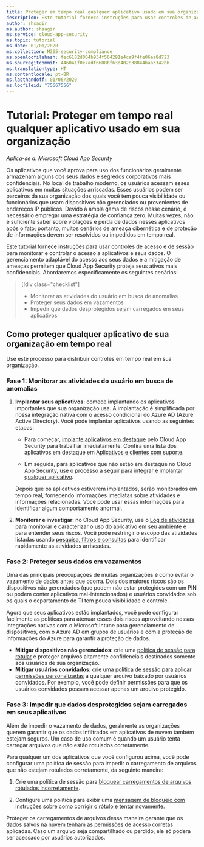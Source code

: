 ```yaml
---
title: Proteger em tempo real qualquer aplicativo usado em sua organização
description: Este tutorial fornece instruções para usar controles de acesso e de sessão para monitorar e controlar o acesso a aplicativos e seus dados.
author: shsagir
ms.author: shsagir
ms.service: cloud-app-security
ms.topic: tutorial
ms.date: 01/01/2020
ms.collection: M365-security-compliance
ms.openlocfilehash: fec6182d004b934f564291e4ca9f4fe06aa8d723
ms.sourcegitcommit: 446041f0e7adf6688bf63d402838844baa3342bb
ms.translationtype: HT
ms.contentlocale: pt-BR
ms.lasthandoff: 01/06/2020
ms.locfileid: "75667556"
---
```

# <a name="tutorial-protect-any-apps-in-use-in-your-organization-in-real-time"></a>Tutorial: Proteger em tempo real qualquer aplicativo usado em sua organização

*Aplica-se a: Microsoft Cloud App Security*

Os aplicativos que você aprova para uso dos funcionários geralmente armazenam alguns dos seus dados e segredos corporativos mais confidenciais. No local de trabalho moderno, os usuários acessam esses aplicativos em muitas situações arriscadas. Esses usuários podem ser parceiros da sua organização dos quais você tem pouca visibilidade ou funcionários que usam dispositivos não gerenciados ou provenientes de endereços IP públicos. Devido à ampla gama de riscos nesse cenário, é necessário empregar uma estratégia de confiança zero. Muitas vezes, não é suficiente saber sobre violações e perda de dados nesses aplicativos após o fato; portanto, muitos cenários de ameaça cibernética e de proteção de informações devem ser resolvidos ou impedidos em tempo real.

Este tutorial fornece instruções para usar controles de acesso e de sessão para monitorar e controlar o acesso a aplicativos e seus dados. O gerenciamento adaptável do acesso aos seus dados e a mitigação de ameaças permitem que Cloud App Security proteja seus ativos mais confidenciais. Abordaremos especificamente os seguintes cenários:

> [!div class="checklist"]
>
> * Monitorar as atividades do usuário em busca de anomalias
> * Proteger seus dados em vazamentos
> * Impedir que dados desprotegidos sejam carregados em seus aplicativos

## <a name="how-to-protect-your-organization-from-any-app-in-real-time"></a>Como proteger qualquer aplicativo de sua organização em tempo real

Use este processo para distribuir controles em tempo real em sua organização.

### <a name="phase-1-monitor-user-activities-for-anomalies"></a>Fase 1: Monitorar as atividades do usuário em busca de anomalias

1. **Implantar seus aplicativos**: comece implantando os aplicativos importantes que sua organização usa. A implantação é simplificada por nossa integração nativa com o acesso condicional do Azure AD (Azure Active Directory). Você pode implantar aplicativos usando as seguintes etapas:

    * Para começar, [implante aplicativos em destaque](proxy-intro-aad.md) pelo Cloud App Security para trabalhar imediatamente. Confira uma lista dos aplicativos em destaque em [Aplicativos e clientes com suporte](proxy-intro-aad.md#supported-apps-and-clients).

    * Em seguida, para aplicativos que não estão em destaque no Cloud App Security, use o processo a seguir para [integrar e implantar qualquer aplicativo](proxy-deployment-any-app.md).

    Depois que os aplicativos estiverem implantados, serão monitorados em tempo real, fornecendo informações imediatas sobre atividades e informações relacionadas. Você pode usar essas informações para identificar algum comportamento anormal.

1. **Monitorar e investigar**: no Cloud App Security, use o [Log de atividades](activity-filters.md) para monitorar e caracterizar o uso do aplicativo em seu ambiente e para entender seus riscos. Você pode restringir o escopo das atividades listadas usando [pesquisa, filtros e consultas](activity-filters-queries.md) para identificar rapidamente as atividades arriscadas.

### <a name="phase-2-protect-your-data-when-its-exfiltrated"></a>Fase 2: Proteger seus dados em vazamentos

Uma das principais preocupações de muitas organizações é como evitar o vazamento de dados antes que ocorra. Dois dos maiores riscos são os dispositivos não gerenciados (que podem não estar protegidos com um PIN ou podem conter aplicativos mal-intencionados) e usuários convidados sob os quais o departamento de TI tem pouca visibilidade e controle.

Agora que seus aplicativos estão implantados, você pode configurar facilmente as políticas para atenuar esses dois riscos aproveitando nossas integrações nativas com o Microsoft Intune para gerenciamento de dispositivos, com o Azure AD em grupos de usuários e com a proteção de informações do Azure para garantir a proteção de dados.

* **Mitigar dispositivos não gerenciados**: crie uma [política de sessão para rotular](session-policy-aad.md#create-a-cloud-app-security-session-policy) e proteger arquivos altamente confidenciais destinados somente aos usuários de sua organização.
* **Mitigar usuários convidados**: crie uma [política de sessão para aplicar permissões personalizadas](session-policy-aad.md#protect-download) a qualquer arquivo baixado por usuários convidados. Por exemplo, você pode definir permissões para que os usuários convidados possam acessar apenas um arquivo protegido.

### <a name="phase-3-prevent-unprotected-data-from-being-uploaded-to-your-apps"></a>Fase 3: Impedir que dados desprotegidos sejam carregados em seus aplicativos

Além de impedir o vazamento de dados, geralmente as organizações querem garantir que os dados infiltrados em aplicativos de nuvem também estejam seguros. Um caso de uso comum é quando um usuário tenta carregar arquivos que não estão rotulados corretamente.

Para qualquer um dos aplicativos que você configurou acima, você pode configurar uma política de sessão para impedir o carregamento de arquivos que não estejam rotulados corretamente, da seguinte maneira:

1. Crie uma política de sessão para [bloquear carregamentos de arquivos rotulados incorretamente](session-policy-aad.md#protect-upload).

1. Configure uma política para exibir uma [mensagem de bloqueio com instruções sobre como corrigir o rótulo e tentar novamente](session-policy-aad.md#educate-protect).

Proteger os carregamentos de arquivos dessa maneira garante que os dados salvos na nuvem tenham as permissões de acesso corretas aplicadas. Caso um arquivo seja compartilhado ou perdido, ele só poderá ser acessado por usuários autorizados.
